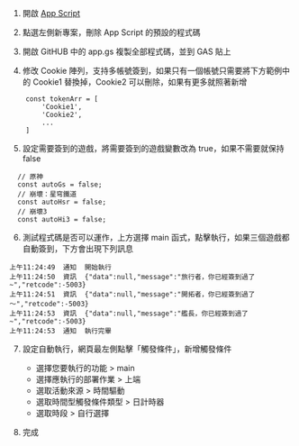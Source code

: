 1. 開啟 [App Script](https://script.google.com/)

2. 點選左側新專案，刪除 App Script 的預設的程式碼

3. 開啟 GitHUB 中的 app.gs 複製全部程式碼，並到 GAS 貼上

4. 修改 Cookie 陣列，支持多帳號簽到，如果只有一個帳號只需要將下方範例中的 Cookie1 替換掉，Cookie2 可以刪除，如果有更多就照著新增
```
    const tokenArr = [
        'Cookie1',
        'Cookie2',
        ...
    ]
```

5. 設定需要簽到的遊戲，將需要簽到的遊戲變數改為 true，如果不需要就保持 false
```
  // 原神
  const autoGs = false;
  // 崩壞：星穹鐵道
  const autoHsr = false;
  // 崩壞3
  const autoHi3 = false;
  ```

6. 測試程式碼是否可以運作，上方選擇 main 函式，點擊執行，如果三個遊戲都自動簽到，下方會出現下列訊息
```
上午11:24:49	通知	開始執行
上午11:24:50	資訊	{"data":null,"message":"旅行者，你已經簽到過了~","retcode":-5003}
上午11:24:51	資訊	{"data":null,"message":"開拓者，你已經簽到過了～","retcode":-5003}
上午11:24:53	資訊	{"data":null,"message":"艦長，你已經簽到過了~","retcode":-5003}
上午11:24:53	通知	執行完畢
```

7. 設定自動執行，網頁最左側點擊「觸發條件」，新增觸發條件
    * 選擇您要執行的功能 > main
    * 選擇應執行的部署作業 > 上端
    * 選取活動來源 > 時間驅動
    * 選取時間型觸發條件類型 > 日計時器
    * 選取時段 > 自行選擇

8. 完成